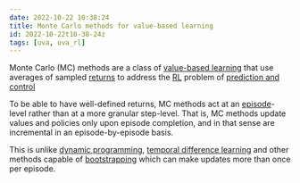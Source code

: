 ```yaml
---
date: 2022-10-22 10:38:24
title: Monte Carlo methods for value-based learning
id: 2022-10-22t10-38-24z
tags: [uva, uva_rl]
---
```


Monte Carlo (MC) methods are a class of
[value-based learning](./2022-10-22t10-34-46z.md) that use averages of sampled
[returns](./2022-10-21t11-04-35z.md) to address the
[RL](./2022-10-20t15-15-55z.md) problem of
[prediction and control](./2022-10-21t19-49-14z.md)

To be able to have well-defined returns, MC methods act at an
[episode](./2022-10-21t11-26-04z.md)-level rather than at a more granular
step-level. That is, MC methods update values and policies only upon episode
completion, and in that sense are incremental in an episode-by-episode basis.

This is unlike [dynamic programming](./2022-10-21t17-13-39z.md),
[temporal difference learning](./2022-10-22t10-55-03z.md) and other methods
capable of [bootstrapping](./2022-10-22t10-56-02z.md) which can make updates
more than once per episode.
